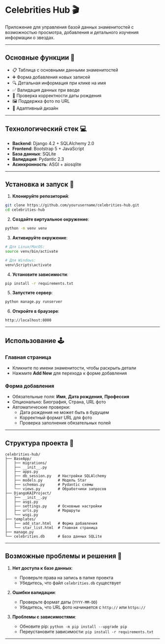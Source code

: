 
# Celebrities Hub 🎬

Приложение для управления базой данных знаменитостей с возможностью просмотра, добавления и детального изучения информации о звездах.

---

## Основные функции 🌟
- 📋 Таблица с основными данными знаменитостей
- ➕ Форма добавления новых записей
- 🔍 Детальная информация при клике на имя
- ✅ Валидация данных при вводе
- 📅 Проверка корректности даты рождения
- 🖼️ Поддержка фото по URL
- 📱 Адаптивный дизайн

---

## Технологический стек 💻
- **Backend**: Django 4.2 + SQLAlchemy 2.0
- **Frontend**: Bootstrap 5 + JavaScript
- **База данных**: SQLite
- **Валидация**: Pydantic 2.3
- **Асинхронность**: ASGI + aiosqlite

---

## Установка и запуск 🚀

1. **Клонируйте репозиторий**:
```bash
git clone https://github.com/yourusername/celebrities-hub.git
cd celebrities-hub
```

2. **Создайте виртуальное окружение**:
```bash
python -m venv venv
```

3. **Активируйте окружение**:
```bash
# Для Linux/MacOS:
source venv/bin/activate

# Для Windows:
venv\Scripts\activate
```

4. **Установите зависимости**:
```bash
pip install -r requirements.txt
```

5. **Запустите сервер**:
```bash
python manage.py runserver
```

6. **Откройте в браузере**:
```
http://localhost:8000
```

---

## Использование 🕹️

### Главная страница
- Кликните по имени знаменитости, чтобы раскрыть детали
- Нажмите **Add New** для перехода к форме добавления

### Форма добавления
- Обязательные поля: **Имя**, **Дата рождения**, **Профессия**
- Опционально: Биография, Страна, URL фото
- Автоматические проверки:
  - Дата рождения не может быть в будущем
  - Корректный формат URL для фото
  - Проверка заполнения обязательных полей

---

## Структура проекта 📂
```
celebrities-hub/
├── BaseApp/
│   ├── migrations/
│   ├── __init__.py
│   ├── apps.py
│   ├── db_session.py   # Настройки SQLAlchemy
│   ├── models.py       # Модель Star
│   ├── schemas.py      # Pydantic схемы
│   └── views.py        # Обработчики запросов
├── DjangoKAIProject/
│   ├── __init__.py
│   ├── asgi.py
│   ├── settings.py     # Основные настройки
│   ├── urls.py         # Маршруты
│   └── wsgi.py
├── templates/
│   ├── add_star.html   # Форма добавления
│   └── star_list.html  # Главная страница
├── manage.py
└── celebrities.db      # База данных SQLite
```

---

## Возможные проблемы и решения 🔧
1. **Нет доступа к базе данных**:
   - Проверьте права на запись в папке проекта
   - Убедитесь, что файл `celebrities.db` существует

2. **Ошибки валидации**:
   - Проверьте формат даты (`YYYY-MM-DD`)
   - Убедитесь, что URL фото начинается с `http://` или `https://`

3. **Проблемы с зависимостями**:
   - Обновите pip: `python -m pip install --upgrade pip`
   - Переустановите зависимости: `pip install -r requirements.txt`

---

